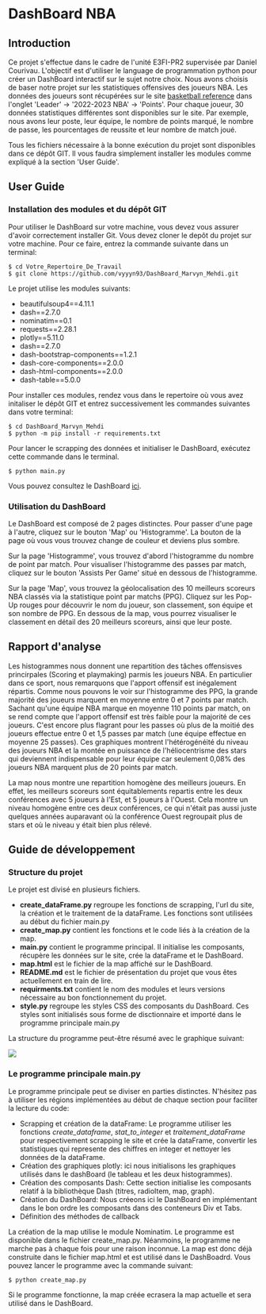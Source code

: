 # DashBoard NBA

## Introduction

Ce projet s'effectue dans le cadre de l'unité E3FI-PR2 supervisée par Daniel Courivau. L'objectif est d'utiliser le language de programmation python pour créer un DashBoard interactif sur le sujet notre choix. Nous avons choisis de baser notre projet sur les statistiques offensives des joueurs NBA. Les données des joueurs sont récupérées sur le site  [basketball reference](https://www.basketball-reference.com) dans l'onglet 'Leader' -> '2022-2023 NBA' -> 'Points'.
Pour chaque joueur, 30 données statistiques différentes sont disponibles sur le site. Par exemple, nous avons leur poste, leur équipe, le nombre de points marqué, le nombre de passe, les pourcentages de reussite et leur nombre de match joué.

Tous les fichiers nécessaire à la bonne exécution du projet sont disponibles dans ce dépôt GIT. Il vous faudra simplement installer les modules comme expliqué à la section 'User Guide'.

## User Guide

### Installation des modules et du dépôt GIT

Pour utiliser le DashBoard sur votre machine, vous devez vous assurer d'avoir correctement installer Git.
Vous devez cloner le depôt du projet sur votre machine. Pour ce faire, entrez la commande suivante dans un terminal:
```
$ cd Votre_Repertoire_De_Travail
$ git clone https://github.com/vyyyn93/DashBoard_Marvyn_Mehdi.git
```
Le projet utilise les modules suivants:
* beautifulsoup4==4.11.1
* dash==2.7.0
* nominatim==0.1
* requests==2.28.1
* plotly==5.11.0
* dash==2.7.0
* dash-bootstrap-components==1.2.1
* dash-core-components==2.0.0
* dash-html-components==2.0.0
* dash-table==5.0.0

Pour installer ces modules, rendez vous dans le repertoire où vous avez initaliser le dépôt GIT et entrez successivement les commandes suivantes dans votre terminal:

``` 
$ cd DashBoard_Marvyn_Mehdi
$ python -m pip install -r requirements.txt
```

Pour lancer le scrapping des données et initialiser le DashBoard, exécutez cette commande dans le terminal.
```
$ python main.py
```

Vous pouvez consultez le DashBoard [ici](http://127.0.0.1:8050/).

### Utilisation du DashBoard

Le DashBoard est composé de 2 pages distinctes. Pour passer d'une page à l'autre, cliquez sur le bouton 'Map' ou 'Histogramme'. La bouton de la page où vous vous trouvez change de couleur et deviens plus sombre.  

Sur la page 'Histogramme', vous trouvez d'abord l'histogramme du nombre de point par match. Pour visualiser l'histogramme des passes par match, cliquez sur le bouton 'Assists Per Game' situé en dessous de l'histogramme.

Sur la page 'Map', vous trouvez la géolocalisation des 10 meilleurs scoreurs NBA classés via la statistique point par matchs (PPG). Cliquez sur les Pop-Up rouges pour découvrir le nom du joueur, son classement, son équipe et son nombre de PPG.
En dessous de la map, vous pourrez visualiser le classement en détail des 20 meilleurs scoreurs, ainsi que leur poste.

## Rapport d'analyse
Les histogrammes nous donnent une repartition des tâches offensisves princirpales (Scoring et playmaking) parmis les joueurs NBA. En particulier dans ce sport, nous remarquons que l'apport offensif est inégalement répartis.
Comme nous pouvons le voir sur l'histogramme des PPG, la grande majorité des joueurs marquent en moyenne entre 0 et 7 points par match. Sachant qu'une équipe NBA marque en moyenne 110 points par match, on se rend compte que l'apport offensif est très faible pour la majorité de ces joueurs. C'est encore plus flagrant pour les passes où plus de la moitié des joueurs effectue entre 0 et 1,5 passes par match (une équipe effectue en moyenne 25 passes). Ces graphiques montrent l'hétérogénéité du niveau des joueurs NBA et la montée en puissance de l'héliocentrisme des stars qui deviennent indispensable pour leur équipe car seulement 0,08% des joueurs NBA marquent plus de 20 points par match. 

La map nous montre une repartition homogène des meilleurs joueurs. En effet, les meilleurs scoreurs sont équitablements repartis entre les deux conférences avec 5 joueurs à l'Est, et 5 joueurs à l'Ouest.
Cela montre un niveau homogène entre ces deux conférences, ce qui n'était pas aussi juste quelques années auparavant où la conférence Ouest regroupait plus de stars et où le niveau y était bien plus rélevé.
  
## Guide de développement

### Structure du projet

Le projet est divisé en plusieurs fichiers.
* **create_dataFrame.py** regroupe les fonctions de scrapping, l'url du site, la création et le traitement de la dataFrame. Les fonctions sont utilisées au début du fichier main.py
* **create_map.py** contient les fonctions et le code liés à la création de la map.
* **main.py**  contient le programme principal. Il initialise les composants, récupère les données sur le site, crée la dataFrame et le DashBoard.
* **map.html** est le fichier de la map affiché sur le DashBoard.
* **README.md** est le fichier de présentation du projet que vous êtes actuellement en train de lire.
* **requirments.txt** contient le nom des modules et leurs versions nécessaire au bon fonctionnement du projet.
* **style.py** regroupe les styles CSS des composants du DashBoard. Ces styles sont initialisés sous forme de disctionnaire et importé dans le programme principale main.py

La structure du programme peut-être résumé avec le graphique suivant:  

[![](https://mermaid.ink/img/pako:eNpNUDEOgzAM_ErkiUq0D2DoUtStEx0jVVZiChIJKJgB0T6o7-jH6gBFZLByzt3ZuQlMawkyeAbsKnXPtVdyTN8nPY8NnbrxoI7Hs3rNUF2K4uWw9kks8XHh2zIxgZDpYZHxGtDtlFtrVq4DMDCJSXeq2DUrUeCeIvDvGombnwnfD3LdehUFs5P2kIKjIGorn5migwauyJGGTK6WShwa1qD9W6g4cFuM3kDGYaAUhk6WpLxGicFBVmLTS5dszW24LQHNOb1_r9JnQA?type=png)](https://mermaid-js.github.io/mermaid-live-editor/edit#pako:eNpNUDEOgzAM_ErkiUq0D2DoUtStEx0jVVZiChIJKJgB0T6o7-jH6gBFZLByzt3ZuQlMawkyeAbsKnXPtVdyTN8nPY8NnbrxoI7Hs3rNUF2K4uWw9kks8XHh2zIxgZDpYZHxGtDtlFtrVq4DMDCJSXeq2DUrUeCeIvDvGombnwnfD3LdehUFs5P2kIKjIGorn5migwauyJGGTK6WShwa1qD9W6g4cFuM3kDGYaAUhk6WpLxGicFBVmLTS5dszW24LQHNOb1_r9JnQA)


### Le programme principale main.py
Le programme principale peut se diviser en parties distinctes. N'hésitez pas à utiliser les régions implémentées au début de chaque section pour faciliter la lecture du code:

* Scrapping et création de la dataFrame: Le programme utiliser les fonctions *create_dataframe*, *stat_to_integer* et *traitement_dataFrame* pour respectivement scrapping le site et crée la dataFrame, convertir les statistiques qui represente des chiffres en integer et nettoyer les données de la dataFrame.
* Création des graphiques plotly: ici  nous initialisons les graphiques utilisés dans le dashBoard (le tableau et les deux histogrammes).
* Création des composants Dash: Cette section initialise les composants relatif à la bibliothèque Dash (titres, radioItem, map, graph).
* Création du DashBoard: Nous créeons ici le DashBoard en implémentant dans le bon ordre les composants dans des conteneurs Div et Tabs.
* Définition des méthodes de callback

La création de la map utilise le module Nominatim. Le programme est disponible dans le fichier create_map.py. Néanmoins, le programme ne marche pas à chaque fois pour une raison inconnue. La map est donc déjà construite dans le fichier map.html et est utilisé dans le DashBoadrd. 
Vous pouvez lancer le programme avec la commande suivant:
```
$ python create_map.py
```
Si le programme fonctionne, la map créée ecrasera la map actuelle et sera utilisé dans le DashBoard.

